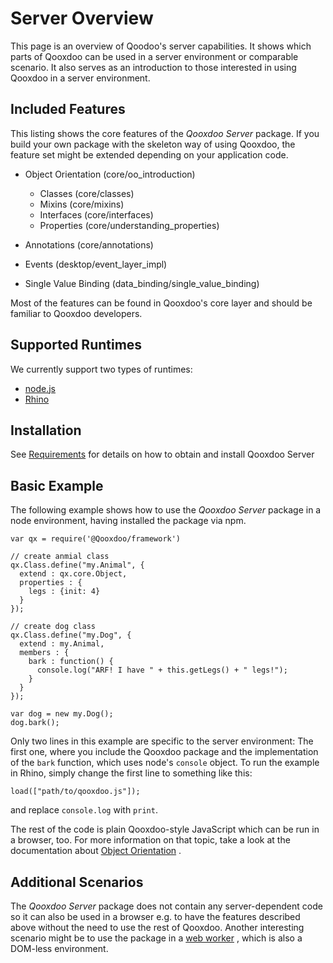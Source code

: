 # Server Overview

This page is an overview of Qoodoo's server capabilities. It shows which parts
of Qooxdoo can be used in a server environment or comparable scenario. It also
serves as an introduction to those interested in using Qooxdoo in a server
environment.

## Included Features

This listing shows the core features of the _Qooxdoo Server_ package. If you
build your own package with the skeleton way of using Qooxdoo, the feature set
might be extended depending on your application code.

- Object Orientation (core/oo_introduction)

  - Classes (core/classes)
  - Mixins (core/mixins)
  - Interfaces (core/interfaces)
  - Properties (core/understanding_properties)

- Annotations (core/annotations)

- Events (desktop/event_layer_impl)

- Single Value Binding (data_binding/single_value_binding)

Most of the features can be found in Qooxdoo's core layer and should be familiar
to Qooxdoo developers.

## Supported Runtimes

We currently support two types of runtimes:

- [node.js](http://nodejs.org/)
- [Rhino](http://www.mozilla.org/rhino/)

## Installation

See [Requirements](requirements.md) for details on how to obtain and install
Qooxdoo Server

## Basic Example

The following example shows how to use the _Qooxdoo Server_ package in a node
environment, having installed the package via npm.

```
var qx = require('@Qooxdoo/framework')

// create anmial class
qx.Class.define("my.Animal", {
  extend : qx.core.Object,
  properties : {
    legs : {init: 4}
  }
});

// create dog class
qx.Class.define("my.Dog", {
  extend : my.Animal,
  members : {
    bark : function() {
      console.log("ARF! I have " + this.getLegs() + " legs!");
    }
  }
});

var dog = new my.Dog();
dog.bark();
```

Only two lines in this example are specific to the server environment: The first
one, where you include the Qooxdoo package and the implementation of the `bark`
function, which uses node's `console` object. To run the example in Rhino,
simply change the first line to something like this:

```
load(["path/to/qooxdoo.js"]);
```

and replace `console.log` with `print`.

The rest of the code is plain Qooxdoo-style JavaScript which can be run in a
browser, too. For more information on that topic, take a look at the
documentation about [Object Orientation](../core/oo_introduction.md) .

## Additional Scenarios

The _Qooxdoo Server_ package does not contain any server-dependent code so it
can also be used in a browser e.g. to have the features described above without
the need to use the rest of Qooxdoo. Another interesting scenario might be to
use the package in a
[web worker](https://developer.mozilla.org/en/Using_web_workers) , which is also
a DOM-less environment.
